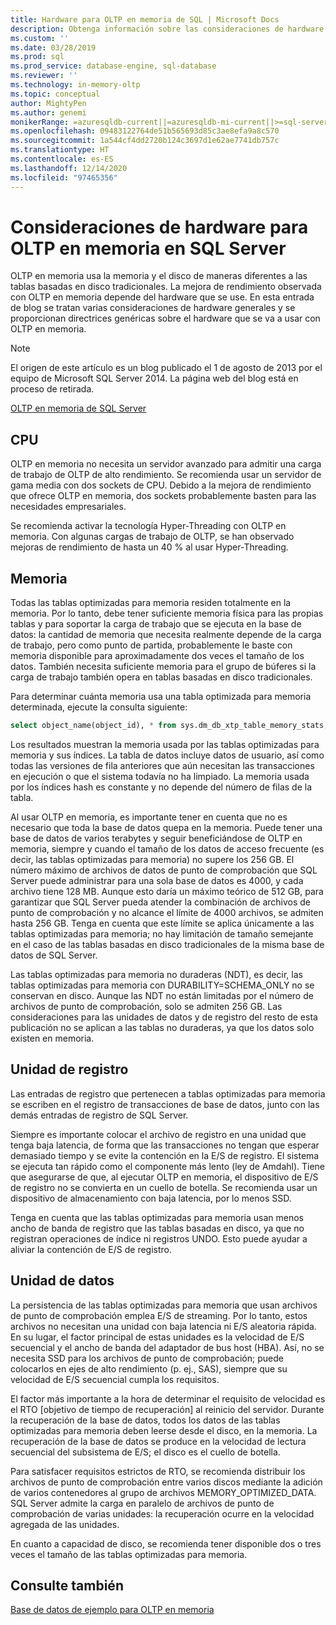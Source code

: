 ```yaml
---
title: Hardware para OLTP en memoria de SQL | Microsoft Docs
description: Obtenga información sobre las consideraciones de hardware para el rendimiento de OLTP en memoria en SQL Server. OLTP en memoria usa la memoria y el disco de maneras diferentes a las tablas basadas en disco.
ms.custom: ''
ms.date: 03/28/2019
ms.prod: sql
ms.prod_service: database-engine, sql-database
ms.reviewer: ''
ms.technology: in-memory-oltp
ms.topic: conceptual
author: MightyPen
ms.author: genemi
monikerRange: =azuresqldb-current||=azuresqldb-mi-current||>=sql-server-2016||>=sql-server-linux-2017
ms.openlocfilehash: 09483122764de51b565693d85c3ae8efa9a8c570
ms.sourcegitcommit: 1a544cf4dd2720b124c3697d1e62ae7741db757c
ms.translationtype: HT
ms.contentlocale: es-ES
ms.lasthandoff: 12/14/2020
ms.locfileid: "97465356"
---
```

# <a name="hardware-considerations-for-in-memory-oltp-in-sql-server"></a>Consideraciones de hardware para OLTP en memoria en SQL Server

OLTP en memoria usa la memoria y el disco de maneras diferentes a las tablas basadas en disco tradicionales. La mejora de rendimiento observada con OLTP en memoria depende del hardware que se use. En esta entrada de blog se tratan varias consideraciones de hardware generales y se proporcionan directrices genéricas sobre el hardware que se va a usar con OLTP en memoria.

> [!NOTE]
> El origen de este artículo es un blog publicado el 1 de agosto de 2013 por el equipo de Microsoft SQL Server 2014. La página web del blog está en proceso de retirada.
>
> [OLTP en memoria de SQL Server](./in-memory-oltp-in-memory-optimization.md)

<!--
    Here was the link to the blog. This blog was captured into this new article on 2018/11/30, by GeneMi (MightyPen).
    https://cloudblogs.microsoft.com/sqlserver/2013/08/01/hardware-considerations-for-in-memory-oltp-in-sql-server-2014/
    At least one pre-existing article that contained the obsolete blog link was:
        relational-databases\in-memory-oltp\sample-database-for-in-memory-oltp.md
-->

## <a name="cpu"></a>CPU

OLTP en memoria no necesita un servidor avanzado para admitir una carga de trabajo de OLTP de alto rendimiento. Se recomienda usar un servidor de gama media con dos sockets de CPU. Debido a la mejora de rendimiento que ofrece OLTP en memoria, dos sockets probablemente basten para las necesidades empresariales.

Se recomienda activar la tecnología Hyper-Threading con OLTP en memoria. Con algunas cargas de trabajo de OLTP, se han observado mejoras de rendimiento de hasta un 40 % al usar Hyper-Threading.

## <a name="memory"></a>Memoria

Todas las tablas optimizadas para memoria residen totalmente en la memoria. Por lo tanto, debe tener suficiente memoria física para las propias tablas y para soportar la carga de trabajo que se ejecuta en la base de datos: la cantidad de memoria que necesita realmente depende de la carga de trabajo, pero como punto de partida, probablemente le baste con memoria disponible para aproximadamente dos veces el tamaño de los datos. También necesita suficiente memoria para el grupo de búferes si la carga de trabajo también opera en tablas basadas en disco tradicionales.

Para determinar cuánta memoria usa una tabla optimizada para memoria determinada, ejecute la consulta siguiente:

```sql
select object_name(object_id), * from sys.dm_db_xtp_table_memory_stats;
```

Los resultados muestran la memoria usada por las tablas optimizadas para memoria y sus índices. La tabla de datos incluye datos de usuario, así como todas las versiones de fila anteriores que aún necesitan las transacciones en ejecución o que el sistema todavía no ha limpiado. La memoria usada por los índices hash es constante y no depende del número de filas de la tabla.

Al usar OLTP en memoria, es importante tener en cuenta que no es necesario que toda la base de datos quepa en la memoria. Puede tener una base de datos de varios terabytes y seguir beneficiándose de OLTP en memoria, siempre y cuando el tamaño de los datos de acceso frecuente (es decir, las tablas optimizadas para memoria) no supere los 256 GB. El número máximo de archivos de datos de punto de comprobación que SQL Server puede administrar para una sola base de datos es 4000, y cada archivo tiene 128 MB. Aunque esto daría un máximo teórico de 512 GB, para garantizar que SQL Server pueda atender la combinación de archivos de punto de comprobación y no alcance el límite de 4000 archivos, se admiten hasta 256 GB. Tenga en cuenta que este límite se aplica únicamente a las tablas optimizadas para memoria; no hay limitación de tamaño semejante en el caso de las tablas basadas en disco tradicionales de la misma base de datos de SQL Server.

Las tablas optimizadas para memoria no duraderas (NDT), es decir, las tablas optimizadas para memoria con DURABILITY=SCHEMA_ONLY no se conservan en disco. Aunque las NDT no están limitadas por el número de archivos de punto de comprobación, solo se admiten 256 GB. Las consideraciones para las unidades de datos y de registro del resto de esta publicación no se aplican a las tablas no duraderas, ya que los datos solo existen en memoria.

## <a name="log-drive"></a>Unidad de registro

Las entradas de registro que pertenecen a tablas optimizadas para memoria se escriben en el registro de transacciones de base de datos, junto con las demás entradas de registro de SQL Server.

Siempre es importante colocar el archivo de registro en una unidad que tenga baja latencia, de forma que las transacciones no tengan que esperar demasiado tiempo y se evite la contención en la E/S de registro. El sistema se ejecuta tan rápido como el componente más lento (ley de Amdahl). Tiene que asegurarse de que, al ejecutar OLTP en memoria, el dispositivo de E/S de registro no se convierta en un cuello de botella. Se recomienda usar un dispositivo de almacenamiento con baja latencia, por lo menos SSD.

Tenga en cuenta que las tablas optimizadas para memoria usan menos ancho de banda de registro que las tablas basadas en disco, ya que no registran operaciones de índice ni registros UNDO. Esto puede ayudar a aliviar la contención de E/S de registro.

## <a name="data-drive"></a>Unidad de datos

La persistencia de las tablas optimizadas para memoria que usan archivos de punto de comprobación emplea E/S de streaming. Por lo tanto, estos archivos no necesitan una unidad con baja latencia ni E/S aleatoria rápida. En su lugar, el factor principal de estas unidades es la velocidad de E/S secuencial y el ancho de banda del adaptador de bus host (HBA). Así, no se necesita SSD para los archivos de punto de comprobación; puede colocarlos en ejes de alto rendimiento (p. ej., SAS), siempre que su velocidad de E/S secuencial cumpla los requisitos.

El factor más importante a la hora de determinar el requisito de velocidad es el RTO [objetivo de tiempo de recuperación] al reinicio del servidor. Durante la recuperación de la base de datos, todos los datos de las tablas optimizadas para memoria deben leerse desde el disco, en la memoria. La recuperación de la base de datos se produce en la velocidad de lectura secuencial del subsistema de E/S; el disco es el cuello de botella.

Para satisfacer requisitos estrictos de RTO, se recomienda distribuir los archivos de punto de comprobación entre varios discos mediante la adición de varios contenedores al grupo de archivos MEMORY_OPTIMIZED_DATA. SQL Server admite la carga en paralelo de archivos de punto de comprobación de varias unidades: la recuperación ocurre en la velocidad agregada de las unidades.

En cuanto a capacidad de disco, se recomienda tener disponible dos o tres veces el tamaño de las tablas optimizadas para memoria.

## <a name="see-also"></a>Consulte también

[Base de datos de ejemplo para OLTP en memoria](sample-database-for-in-memory-oltp.md)